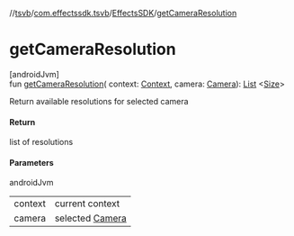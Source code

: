 //[tsvb](../../../index.md)/[com.effectssdk.tsvb](../index.md)/[EffectsSDK](index.md)/[getCameraResolution](get-camera-resolution.md)

# getCameraResolution

[androidJvm]\
fun [getCameraResolution](get-camera-resolution.md)(
context: [Context](https://developer.android.com/reference/kotlin/android/content/Context.html),
camera: [Camera](../-camera/index.md)): [List](https://kotlinlang.org/api/latest/jvm/stdlib/kotlin.collections/-list/index.html)
&lt;[Size](https://developer.android.com/reference/kotlin/android/util/Size.html)&gt;

Return available resolutions for selected camera

#### Return

list of resolutions

#### Parameters

androidJvm

|         |                                        |
|---------|----------------------------------------|
| context | current context                        |
| camera  | selected [Camera](../-camera/index.md) |

